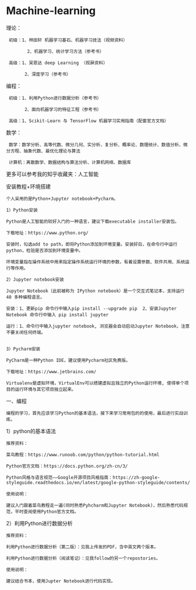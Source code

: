 # Machine-learning

理论：
    
     初级：1、林田轩 机器学习基石、机器学习技法（视频资料）
            
            2、机器学习、统计学习方法（参考书）
     
     高级：1、吴恩达 deep Learning （视屏资料）
                      
           2、深度学习（参考书）
编程：
            
     初级：1、利用Python进行数据分析（参考书）
                      
           2、面向机器学习的特征工程（参考书）
            
     高级：1、Scikit-Learn 与 TensorFlow 机器学习实用指南（配套官方文档）


数学：
     
     数学：数学分析、高等代数、微分几何、实分析、复分析、概率论、数理统计、数值分析、微分方程、抽象代数、最优化理论与算法
            
     计算机：离散数学、数据结构与算法分析、计算机网络、数据库

更多可以参考我的知乎收藏夹：人工智能



安装教程+环境搭建

    个人采用的是Python+Jupyter notebook+Pycharm。

    1）Python安装

    Python是人工智能的较好入门的一种语言，建议下载executable installer安装包。

    下载地址：https://www.python.org/

    安装时，勾选add to path，即将Python添加到环境变量。安装好后，在命令行中运行python，检验是否添加到环境变量中。

    环境变量指在操作系统中用来指定操作系统运行环境的参数，有着设置参数、软件共用、系统运行等作用。

    2）Jupyter notebook安装

    Jupyter Notebook（此前被称为 IPython notebook）是一个交互式笔记本，支持运行 40 多种编程语言。

    安装：1、更新pip 命令行中输入pip install --upgrade pip  2、安装Jupyter Notebook 命令行中输入 pip install jupyter 

    运行：1、命令行中输入jupyter notebook, 浏览器会自动启动Jupyter Notebook，注意不要关闭任何终端。


    3）Pycharm安装

    PyCharm是一种Python IDE，建议使用Pycharm社区免费版。

    下载地址：https://www.jetbrains.com/

    Virtualenv是虚拟环境，VirtualEnv可以搭建虚拟且独立的Python运行环境, 使得单个项目的运行环境与其它项目独立起来。

一、编程

    编程的学习，首先应该学习Python的基本语法，接下来学习常用包的的使用，最后进行实战训练。
    
 1）python的基本语法
 
    推荐资料：
    
    菜鸟教程：https://www.runoob.com/python/python-tutorial.html
              
    Python官方文档：https://docs.python.org/zh-cn/3/
    
    Python风格与语言规范——Google开源项目风格指南：https://zh-google-styleguide.readthedocs.io/en/latest/google-python-styleguide/contents/
    
    使用说明：
    
    建议入门跟着菜鸟教程走一遍(同时熟悉Pyhcharm和Jupyter Notebook)，然后熟悉代码规范，平时查阅使用Python官方文档。
    
2）利用Python进行数据分析

    推荐资料：
    
    利用Python进行数据分析（第二版）：见我上传发的PDF，含中英文两个版本。
    
    利用Python进行数据分析（阅读笔记）：见我follow的另一个repostories。 
    
    使用说明：
    
    建议结合书本，使用Jupter Notebook进行代码实现。
    

